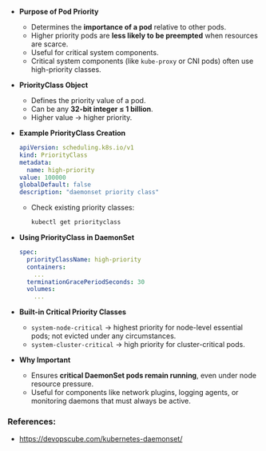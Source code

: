 * **Purpose of Pod Priority**

  * Determines the **importance of a pod** relative to other pods.
  * Higher priority pods are **less likely to be preempted** when resources are scarce.
  * Useful for critical system components.
  * Critical system components (like `kube-proxy` or CNI pods) often use high-priority classes.

* **PriorityClass Object**

  * Defines the priority value of a pod.
  * Can be any **32-bit integer ≤ 1 billion**.
  * Higher value → higher priority.

* **Example PriorityClass Creation**

  ```yaml
  apiVersion: scheduling.k8s.io/v1
  kind: PriorityClass
  metadata:
    name: high-priority
  value: 100000
  globalDefault: false
  description: "daemonset priority class"
  ```

  * Check existing priority classes:

    ```bash
    kubectl get priorityclass
    ```

* **Using PriorityClass in DaemonSet**

  ```yaml
  spec:
    priorityClassName: high-priority
    containers:
      ...
    terminationGracePeriodSeconds: 30
    volumes:
      ...
  ```

* **Built-in Critical Priority Classes**

  * `system-node-critical` → highest priority for node-level essential pods; not evicted under any circumstances.
  * `system-cluster-critical` → high priority for cluster-critical pods.

* **Why Important**

  * Ensures **critical DaemonSet pods remain running**, even under node resource pressure.
  * Useful for components like network plugins, logging agents, or monitoring daemons that must always be active.


### References:
- https://devopscube.com/kubernetes-daemonset/